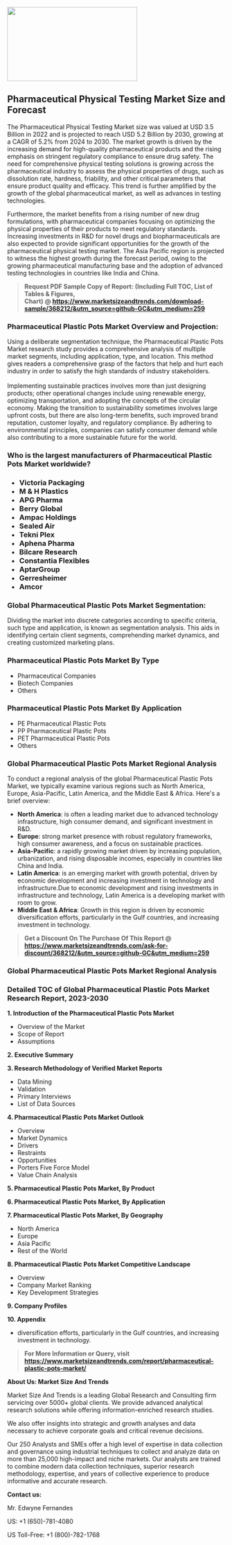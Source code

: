 <p><img class="alignnone size-medium wp-image-20088" src="https://ffe5etoiles.com/wp-content/uploads/2024/12/MST1-300x171.png" alt="" width="300" height="171" /></p><h2>Pharmaceutical Physical Testing Market Size and Forecast</h2><p>The Pharmaceutical Physical Testing Market size was valued at USD 3.5 Billion in 2022 and is projected to reach USD 5.2 Billion by 2030, growing at a CAGR of 5.2% from 2024 to 2030. The market growth is driven by the increasing demand for high-quality pharmaceutical products and the rising emphasis on stringent regulatory compliance to ensure drug safety. The need for comprehensive physical testing solutions is growing across the pharmaceutical industry to assess the physical properties of drugs, such as dissolution rate, hardness, friability, and other critical parameters that ensure product quality and efficacy. This trend is further amplified by the growth of the global pharmaceutical market, as well as advances in testing technologies.</p><p>Furthermore, the market benefits from a rising number of new drug formulations, with pharmaceutical companies focusing on optimizing the physical properties of their products to meet regulatory standards. Increasing investments in R&D for novel drugs and biopharmaceuticals are also expected to provide significant opportunities for the growth of the pharmaceutical physical testing market. The Asia Pacific region is projected to witness the highest growth during the forecast period, owing to the growing pharmaceutical manufacturing base and the adoption of advanced testing technologies in countries like India and China.</p></p><blockquote id="" class=""><strong>Request PDF Sample Copy of Report: (Including Full TOC, List of Tables &amp; Figures, Chart)&nbsp;@&nbsp;<strong><a href="https://www.marketsizeandtrends.com/download-sample/368212/&utm_source=github-GC&utm_medium=259" target="_blank">https://www.marketsizeandtrends.com/download-sample/368212/&utm_source=github-GC&utm_medium=259</a></strong></strong></blockquote><h3 id="" class="">Pharmaceutical Plastic Pots Market&nbsp;Overview and Projection:</h3><p id="" class="">Using a deliberate segmentation technique, the Pharmaceutical Plastic Pots Market research study provides a comprehensive analysis of multiple market segments, including application, type, and location. This method gives readers a comprehensive grasp of the factors that help and hurt each industry in order to satisfy the high standards of industry stakeholders. <br /> <br />Implementing sustainable practices involves more than just designing products; other operational changes include using renewable energy, optimizing transportation, and adopting the concepts of the circular economy. Making the transition to sustainability sometimes involves large upfront costs, but there are also long-term benefits, such improved brand reputation, customer loyalty, and regulatory compliance. By adhering to environmental principles, companies can satisfy consumer demand while also contributing to a more sustainable future for the world.</p><h3 id="" class="">Who is the largest manufacturers of&nbsp;Pharmaceutical Plastic Pots Market worldwide?</h3><h3 class=""><p><ul><li>Victoria Packaging </li><li> M & H Plastics </li><li> APG Pharma </li><li> Berry Global </li><li> Ampac Holdings </li><li> Sealed Air </li><li> Tekni Plex </li><li> Aphena Pharma </li><li> Bilcare Research </li><li> Constantia Flexibles </li><li> AptarGroup </li><li> Gerresheimer </li><li> Amcor</li></ul></p></h3><h3 id="" class="">Global&nbsp;Pharmaceutical Plastic Pots Market Segmentation:</h3><p id="" class="">Dividing the market into discrete categories according to specific criteria, such type and application, is known as segmentation analysis. This aids in identifying certain client segments, comprehending market dynamics, and creating customized marketing plans.</p><h3 id="" class="">Pharmaceutical Plastic Pots Market&nbsp;By Type</h3><p><p><ul><li>Pharmaceutical Companies</li><li> Biotech Companies</li><li> Others</p></li></ul></p></p><h3 id="" class="">Pharmaceutical Plastic Pots Market&nbsp;By Application</h3><p class=""><p><ul><li>PE Pharmaceutical Plastic Pots</li><li> PP Pharmaceutical Plastic Pots</li><li> PET Pharmaceutical Plastic Pots</li><li> Others</li></ul></p></p><h3 id="" class="">Global Pharmaceutical Plastic Pots Market Regional Analysis</h3><p id="" class="">To conduct a regional analysis of the global Pharmaceutical Plastic Pots Market, we typically examine various regions such as North America, Europe, Asia-Pacific, Latin America, and the Middle East &amp; Africa. Here's a brief overview:</p><ul><li><strong>North America</strong>: is often a leading market due to advanced technology infrastructure, high consumer demand, and significant investment in R&amp;D.</li><li><strong>Europe</strong>: strong market presence with robust regulatory frameworks, high consumer awareness, and a focus on sustainable practices.</li><li><strong>Asia-Pacific</strong>: a rapidly growing market driven by increasing population, urbanization, and rising disposable incomes, especially in countries like China and India.</li><li><strong>Latin America</strong>: is an emerging market with growth potential, driven by economic development and increasing investment in technology and infrastructure.Due to economic development and rising investments in infrastructure and technology, Latin America is a developing market with room to grow.</li><li><strong>Middle East &amp; Africa</strong>: Growth in this region is driven by economic diversification efforts, particularly in the Gulf countries, and increasing investment in technology.</li></ul><blockquote id="" class=""><strong>Get a Discount On The Purchase Of This Report @ <strong><a href="https://www.marketsizeandtrends.com/ask-for-discount/368212/&utm_source=github-GC&utm_medium=259" target="_blank">https://www.marketsizeandtrends.com/ask-for-discount/368212/&utm_source=github-GC&utm_medium=259</a></strong></strong></blockquote><h3 id="" class="">Global Pharmaceutical Plastic Pots Market Regional Analysis</h3><h3 id="" class="">Detailed TOC of Global Pharmaceutical Plastic Pots Market Research Report, 2023-2030</h3><p id="" class=""><strong>1. Introduction of the Pharmaceutical Plastic Pots Market</strong></p><ul><li>Overview of the Market</li><li>Scope of Report</li><li>Assumptions</li></ul><p id="" class=""><strong>2. Executive Summary</strong></p><p id="" class=""><strong>3. Research Methodology of Verified Market Reports</strong></p><ul><li>Data Mining</li><li>Validation</li><li>Primary Interviews</li><li>List of Data Sources</li></ul><p id="" class=""><strong>4. Pharmaceutical Plastic Pots Market Outlook</strong></p><ul><li>Overview</li><li>Market Dynamics</li><li>Drivers</li><li>Restraints</li><li>Opportunities</li><li>Porters Five Force Model</li><li>Value Chain Analysis</li></ul><p id="" class=""><strong>5. Pharmaceutical Plastic Pots Market, By Product</strong></p><p id="" class=""><strong>6. Pharmaceutical Plastic Pots Market, By Application</strong></p><p id="" class=""><strong>7. Pharmaceutical Plastic Pots Market, By Geography</strong></p><ul><li>North America</li><li>Europe</li><li>Asia Pacific</li><li>Rest of the World</li></ul><p id="" class=""><strong>8. Pharmaceutical Plastic Pots Market Competitive Landscape</strong></p><ul><li>Overview</li><li>Company Market Ranking</li><li>Key Development Strategies</li></ul><p id="" class=""><strong>9. Company Profiles</strong></p><p id="" class=""><strong>10. Appendix</strong></p><ul><li>diversification efforts, particularly in the Gulf countries, and increasing investment in technology.</li></ul><blockquote id="" class=""><strong>For More Information or Query, visit <strong><strong><a href="https://www.marketsizeandtrends.com/report/pharmaceutical-plastic-pots-market/" target="_blank">https://www.marketsizeandtrends.com/report/pharmaceutical-plastic-pots-market/</a></strong></strong></strong></blockquote><p id="" class=""><strong>About Us: Market Size And Trends</strong></p><p id="" class="">Market Size And Trends is a leading Global Research and Consulting firm servicing over 5000+ global clients. We provide advanced analytical research solutions while offering information-enriched research studies.</p><p id="" class="">We also offer insights into strategic and growth analyses and data necessary to achieve corporate goals and critical revenue decisions.</p><p id="" class="">Our 250 Analysts and SMEs offer a high level of expertise in data collection and governance using industrial techniques to collect and analyze data on more than 25,000 high-impact and niche markets. Our analysts are trained to combine modern data collection techniques, superior research methodology, expertise, and years of collective experience to produce informative and accurate research.</p><p id="" class=""><strong>Contact us:</strong></p><p id="" class="">Mr. Edwyne Fernandes</p><p id="" class="">US: +1 (650)-781-4080</p><p id="" class="">US Toll-Free: +1 (800)-782-1768</p>
